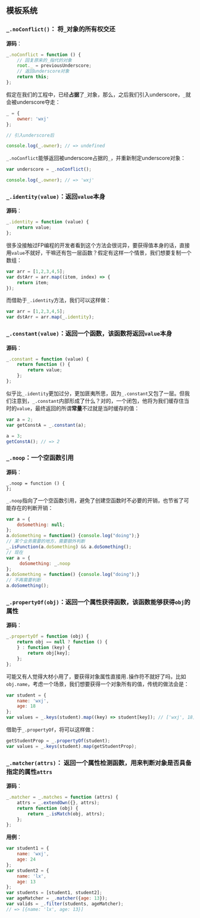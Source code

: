 ## 模板系统

### `_.noConflict()`： 将`_`对象的所有权交还

__源码__：

```js
_.noConflict = function () {
    // 回复原来的_指代的对象
    root._ = previousUnderscore;
    // 返回underscore对象
    return this;
};
```

假定在我们的工程中，已经**占据**了`_`对象，那么，之后我们引入underscore，`_`就会被underscore夺走：

```js
_ = {
    owner: 'wxj'
};

// 引入underscore后

console.log(_.owner); // => undefined
```

`_.noConflict`能够返回被underscore占据的`_`，并重新制定underscore对象：

```js
var underscore = _.noConflict();

console.log(_.owner); // => 'wxj'
```

### `_.identity(value)`：返回`value`本身

__源码__：

```js
_.identity = function (value) {
    return value;
};
```

很多没接触过FP编程的开发者看到这个方法会很诧异，要获得值本身的话，直接用`value`不就好，干嘛还有包一层函数？假定有这样一个情景，我们想要复制一个数组：

```js
var arr = [1,2,3,4,5];
var dstArr = arr.map((item, index) => {
    return item;
});
```

而借助于`_.identity`方法，我们可以这样做：

```js
var arr = [1,2,3,4,5];
var dstArr = arr.map(_.identity);
```

### `_.constant(value)`：返回一个函数，该函数将返回`value`本身

__源码__：

```js
_.constant = function (value) {
    return function () {
        return value;
    };
};
```

似乎比`_.identity`更加过分，更加匪夷所思，因为`_.constant`又包了一层。但我们注意到，`_.constant`内部形成了什么？对的，一个闭包，他将为我们缓存住当时的`value`，最终返回的所谓**常量**不过就是当时缓存的值：

```js
var a = 2;
var getConstA = _.constant(a);

a = 3;
getConstA(); // => 2
```

### `_.noop`：一个空函数引用

**源码**：

```
_.noop = function () {
};
```

`_.noop`指向了一个空函数引用，避免了创建空函数时不必要的开销，也节省了可能存在的判断开销：

```js
var a = {
    doSomething: null;
};
a.doSomething = function() {console.log("doing");}
// 某个业务需要的地方，需要额外判断
_.isFunction(a.doSomething) && a.doSomething();
// 现在
var a = {
     doSomething: _.noop
};
a.doSomething = function() {console.log("doing");}
// 不再需要判断
a.doSomething();
```

### `_.propertyOf(obj)`：返回一个属性获得函数，该函数能够获得`obj`的属性

**源码**：

```js
_.propertyOf = function (obj) {
    return obj == null ? function () {
    } : function (key) {
        return obj[key];
    };
};
```

可能又有人觉得大材小用了，要获得对象属性直接用`.`操作符不就好了吗，比如`obj.name`，考虑一个场景，我们想要获得一个对象所有的值，传统的做法会是：

```js
var student = {
    name: 'wxj',
    age: 18
};
var values = _.keys(student).map((key) => student[key]); // ['wxj', 18]
```

借助于`_.propertyOf`，将可以这样做：

```js
getStudentProp = _.propertyOf(student);
var values = _.keys(student).map(getStudentProp);
```

### `_.matcher(attrs)`： 返回一个属性检测函数，用来判断对象是否具备指定的属性`attrs`

**源码**：

```js
_.matcher = _.matches = function (attrs) {
    attrs = _.extendOwn({}, attrs);
    return function (obj) {
        return _.isMatch(obj, attrs);
    };
};
```

**用例**：

```js
var student1 = {
    name: 'wxj',
    age: 24
};
var student2 = {
    name: 'lx',
    age: 13
};
var students = [student1, student2];
var ageMatcher = _.matcher({age: 13});
var valids = _.filter(students, ageMatcher);
// => [{name: 'lx', age: 13}]
```